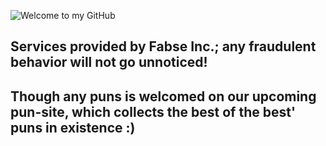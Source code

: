 ![](https://media.giphy.com/media/ciwgweZDnUydJShj6H/giphy.gif "Welcome to my GitHub")
## Services provided by Fabse Inc.; any fraudulent behavior will not go unnoticed! 

## Though any puns is welcomed on our upcoming pun-site, which collects the best of the best' puns in existence :)
